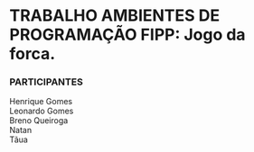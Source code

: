 # TRABALHO AMBIENTES DE PROGRAMAÇÃO FIPP: Jogo da forca.

### PARTICIPANTES
Henrique Gomes <br/>
Leonardo Gomes <br/>
Breno Queiroga <br/>
Natan <br/>
Tãua <br/>  